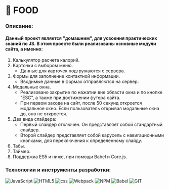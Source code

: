 # :spaghetti: FOOD
### Описание:
#### Данный проект является "домашним", для усвоения практических знаний по JS. В этом проекте были реализованы основные модули сайта, а именно: 
 1. Калькулятор расчета калорий.
 2. Карточки с выбором меню.
     - Данные для карточек подгружаются с сервера. 
 3. Формы для заполнение контактной  информации. 
     - Вводимые данные в формах отправляются на сервер.
 4. Модальные окна. 
     - Реализовано закрытие по нажатии вне области окна и по кнопке "ESC", а также при достижении футера сайта.
     - При первом заходе на сайт, после 50 секунд откроется модальное окно. Если пользователь открывал модальные окна до, оно не откроется. 
 5. Два вида слайдера:
     - Первый слайдер отключен. Он представляет собой стандартный  слайдер. 
     - Второй слайдер представляет собой карусель с навигационными кнопками, для переключения к определенному слайду. 
 6. Табы.
 7. Таймер. 
 8. Поддержка ES5 и ниже, при помощи Babel и Core.js.
 ### Технологии и инструменты разработки:
![JavaScript](https://img.shields.io/badge/JavaScript-090909?style=for-the-badge&logo=javascript)
![HTML5](https://img.shields.io/badge/HTML5-090909?style=for-the-badge&logo=html5)
![css](https://img.shields.io/badge/CSS-090909?style=for-the-badge&logo=css3)
![Webpack](https://img.shields.io/badge/Webpack-090909?style=for-the-badge&logo=Webpack)
![NPM](https://img.shields.io/badge/NPM-090909?style=for-the-badge&logo=NPM)
![Babel](https://img.shields.io/badge/Babel-090909?style=for-the-badge&logo=Babel)
![GIT](https://img.shields.io/badge/GIT-090909?style=for-the-badge&logo=GIT)
